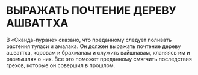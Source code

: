 # ВЫРАЖАТЬ ПОЧТЕНИЕ ДЕРЕВУ АШВАТТХА

В «Сканда-пуране» сказано, что преданному следует поливать растения туласи и амалака. Он должен выражать почтение дереву ашваттха, коровам и брахманам и служить вайшнавам, кланяясь им и размышляя о них. Все это поможет преданному смягчить последствия грехов, которые он совершил в прошлом.
